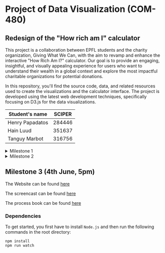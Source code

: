 # Project of Data Visualization (COM-480)

## Redesign of the "How rich am I" calculator 

This project is a collaboration between EPFL students and the charity organization, Giving What We Can, with the aim to revamp and enhance the interactive "How Rich Am I?" calculator. Our goal is to provide an engaging, insightful, and visually appealing experience for users who want to understand their wealth in a global context and explore the most impactful charitable organizations for potential donations.

In this repository, you'll find the source code, data, and related resources used to create the visualizations and the calculator interface. The project is developed using the latest web development techniques, specifically focusing on D3.js for the data visualizations.

| Student's name | SCIPER |
| -------------- | ------ |
| Henry Papadatos| 284446 |
| Hain Luud| 351637|
| Tanguy Marbot| 316756|

<details>
  <summary>Milestone 1</summary>

## Milestone 1 (23rd April, 5pm)

**10% of the final grade**

This is a preliminary milestone to let you set up goals for your final project and assess the feasibility of your ideas.
Please, fill the following sections about your project.

*(max. 2000 characters per section)*

### Problematic

Giving is a long-held tradition; ancestral doctrines have advocated for communal solidarity and benevolence for the needy and suffering through sharing of resources. It is still a pillar of human value and the conditions have changed. Today, with an affluent situation and the interconnectedness of the current world, opportunities to mitigate needs might be too consequential to ignore. However, (1) it can be challenging for people to realize how lucky they are in terms of material wealth, and the disparities with other people around the globe. Additionally, with good intention and awareness of inequalities, (2) the knowledge of the different useful levers, and the impact of one’s donations might not be accessible enough. 

In our project, we are seeking to respond to those issues. (1) Our visualizations will provide a clear overview of one’s relative position in terms of material wealth. Colloquially, one could learn “how rich they are” through computations made from users' input and different visualizations demonstrating, for example, on which percentile of the world population they are in terms of income. Users could see “how rich” they would remain if they donated some amount of money regularly. 
 Those visualizations can be enriched by supplementing additional context, such as geography. (2) Follow-up visualizations show the impact of different donations, e.g. how many lives could be saved by providing funding for insecticide bednets. Additionally, suggested charities can be displayed with brief descriptions and relevant figures, e.g. cost-effectiveness. 
 
The target audience is anyone with an income, in a developed country, motivated to learn about their wealth and the impact they can have.

Note that, the “how rich am I” calculator already exists on the Giving What We Can ( nonprofit promoting effective giving) [website](https://howrichami.givingwhatwecan.org/how-rich-am-i). Their implementation is outdated, we contacted them and they are keen on students remaking the “How Rich Am I?” calculator.


### Dataset

The main data we want to display comes from the paper “[The Future of Worldwide Income Distribution](https://www.piie.com/publications/working-papers/future-worldwide-income-distribution#:~:text=Global%20income%20inequality%20is%20projected,developing%20and%20emerging%2Dmarket%20economies.)” (Tomas Hellebrandt (PIIE) and Paolo Mauro (PIIE)) where they analyze the total distribution of wealth in the world for the years 2003 and 2013, they then project the trend to predict the distribution of wealth in 2035. Below is a figure of this distribution. Note that we have 1400 data points for each of the three curves. Raw data can be found [here](https://www.piie.com/sites/default/files/publications/wp/data/wp15-7.xlsx). 

![Screenshot 2023-04-03 141623](https://user-images.githubusercontent.com/63106608/229517400-9b1fe012-ec1d-4509-9eba-d570ba01667d.jpg)


In order to compare the income of someone living in an arbitrary country, we need data about the exchange rate between currencies (to go back to dollars). And we also need data about the “purchasing power parity” (1 dollar goes further in poorer countries). These 2 datasets come from the [OECD](https://data.oecd.org/conversion/purchasing-power-parities-ppp.htm#indicator-chart) and therefore are good quality. 

To compare the revenue of someone to the median revenue of each country, we need the gross national income per capita of each country. This dataset is also of good quality as the data comes from the [world bank](https://data.worldbank.org/indicator/NY.GNP.PCAP.CD). (To display the map, we need a dataset containing the sketch of the country’s borders.) 

Lastly, as we want to display how much impact one can have through donating, we need information about impactful charities: a brief description of their mission and metrics for success evaluation. There is no standard dataset for that, so we will have to compose it. This is not a problem as we don’t need an overly large repertoire of charities and this information is easily retrievable from sources such as [GiveWell](https://www.givewell.org/charities/top-charities). Their framework to evaluate charities includes the cost-effectiveness of interventions. This information can be integrated with the user’s income to highlight the potential impact of donations, e.g. number of lives saved per year if 10% of the salary is donated. 


### Exploratory Data Analysis

We mostly did not have to do data exploration because we already received them already cleaned and aggregated. 

One thing we did have to do is enrich the TopoJSON file for world map data with a parameter for 3-letter country codes so that it could be integrated with the other datasets. Additionally, there were some countries in the GNI dataset for whom we didn’t have the income data, some were named slightly differently and some territories were missing entirely compared to the TopoJSON file. 

What we will also do at the end of the project is updating the now over 5 years old data that was used for the original How Rich Am I calculator. For the income distribution (see figure above), this involves doing a linear interpolation between the 2013 and 2035 data to have the values for 2023.


### Related work

As mentioned before [Giving What We Can](https://www.givingwhatwecan.org/) (GWWC) has already implemented a "[How Rich am I?](https://howrichami.givingwhatwecan.org/how-rich-am-i)" calculator. They use in total 4-7 visualizations and two interactions for their calculator, highlighting how much you earn compared to the rest of the world, how much good donating a fixed percentage of your earnings, and how rich you'd still be after that.

Another source of inspiration is the Our World in Data page for [global income inequality](https://ourworldindata.org/income-inequality). It shows in many ways the problem of income inequality. They also refer to the World bank dataset.

A third source of inspiration has been the [D3.js](https://d3js.org/) and [Observable](https://observablehq.com/) websites that highlight different methods of data visualization and show how one could make them.

Our approach to improving the GWWC calculator is original because we are using new and arguably better visualizations to convey the scale of income inequality. We also plan on adding more ways for the user to interact with the visuals and showing them also different effective charities to donate to. The charities that we will select are empirically effective and have a large positive impact.
</details>

<details>
  <summary>Milestone 2</summary>
 
## Milestone 2 (7th May, 5pm)

### Goal

The project’s goal is to provide a clear overview of one’s relative position in terms of material wealth to the rest of the world. The user will learn “how rich they are” through computations made from their input and different visualizations. And they will then realize the impact they can have by donating a fraction of their income to effective charities. To convey this, we plan to use 5 visuals: 



* a dynamic scrolling line graph
* a graph of 2 grouped bubbles
* an interactive map of the world, colored using a heatmap
* an interactive bubble plot of various effective charities
* an animated crowd plot

The visuals will be further described and shown in the following paragraphs. 

One constraint we have is that everything has to look as good on a mobile device as on a computer. 

**Please find the initial version of our website [here](https://henrypapadatos.github.io/)**. 

Disclaimer: the website doesn't work properly on firefox so far. And the cache sometimes causes problems, make sure to empty it!

### Project component breakdown

The different visuals themselves form 5 independent components of the project. Additionally, since the user also has to interact with the calculator we need an input form to get some information from the user (country, income,...).
We also need to create a range slider that the user can interact with to control how much of their income they could potentially be donating and what effect that has on the other visuals.  To make the slider we will likely use the [noUiSlider](https://www.npmjs.com/package/nouislider) package.

![Screenshot 2023-05-06 152147](https://user-images.githubusercontent.com/63106608/236626907-934bf3a6-84a7-47bd-a2f0-93879c5f8be4.jpg)


### Dynamic line graph

**Description:** The dynamic line graph will draw out the global wealth distribution and show where exactly the user is located based on their input income. The graph is animated and will slowly fill out, up to the user's income. The idea is to show that at the end of the distribution (where the user probably is), the income grows really quickly. 

**Extra ideas:** When the user moves the donation slider, the X value of the graph will update to the new wealth of the user (= base wealth - donations). 

**Tools we will use:** The “[interactive D3](https://moodle.epfl.ch/pluginfile.php/2321914/mod_resource/content/0/5_2_More_interactive_d3.pdf)” lecture and [these](https://observablehq.com/@d3/line-chart) [two](https://observablehq.com/@mbostock/icelandic-population-by-age-1841-2019) examples from D3. 

<img src="https://user-images.githubusercontent.com/63106608/236626962-137ed0c3-7ac6-45ad-89ea-7d2d5271b9a5.jpg"  width="80%" height="40%">


### Bubble graph

**Description:** The goal of this visualization is to give a sense of the number of people richer and poorer than you. Each dot will represent 20 million people (we’ll have 400 dots in total). When a user interacts with the donation sliders, his wealth changes. Some dots will migrate from one group to the other accordingly. 

**Extra ideas:** If the interaction with the donation slider doesn’t lead to a change of at least 20 million people, a dot will split into a few smaller dots (each small dot will represent a smaller amount of people) and then, some of these small dots will migrate. 

**Tools we will use:** We use a library called d3-force to simulate physics that will enable us to apply defined forces on circles.

<img src="https://user-images.githubusercontent.com/63106608/236626986-8f9fc188-095c-4334-b974-9e6dbd2f55d8.jpg"  width="60%" height="30%">


### World heatmap 

**Description:** The world heatmap will take into account the user’s input yearly salary and will color the world based on how many average incomes the user’s income equals. When hovering the mouse over any country the country name and relevant statistics will be displayed to the user.

**Extra ideas:** When the users hover over the map, the country below the cursor gets a bit bigger. The map could also have a legend to the side that shows the numerical ranges for each color.

**Tools we will use:** The “[map](https://moodle.epfl.ch/pluginfile.php/2389261/mod_resource/content/0/8_1_Maps.pdf)” lecture and the [topojson package](https://www.npmjs.com/package/topojson) with a precompiled topological json file. 

<img src="https://user-images.githubusercontent.com/63106608/236627148-c6b99280-9ba0-4136-87f9-fe91b21ee0b7.png"  width="80%" height="40%">



### Animated crowd plot 

**Description**: The animated crowd plot consists of sequentially created circles in an upside down pyramid shape to convey a crowd of people showing how many people you could save over the course of your life if you donated X% of your income. Each circle is colored randomly to show that people of different ethnicities will benefit. 

**Extra ideas**: Instead of just circles we could use stick-figure SVGs on the sides of the crowd to further establish that this is a crowd of people.

**Tools we use**: This plot got inspiration from the first course homework with D3 where circles are dynamically created and colored. 

![cropped](https://user-images.githubusercontent.com/63106608/236627419-4050461c-5478-4d2a-8597-7029c67b3664.gif)

### Interactive bubble plot of various effective charities

**Description:** The goal of this visualization is to present a few effective charities (found on the [giving what we can](https://www.givingwhatwecan.org/best-charities-to-donate-to-2023) website). Each bubble is a charity and when the user hovers over them, à description appears. The user can also show a subset of the charities based on their cause area.

**Extra ideas:** When selecting one cause-area we can further distinguish the different charities on their intervention technique ( advocacy, medication distribution, …). One could also change the size of the bubbles according to some metric, e.g. room for further funding.

**Tools we use:** We use d3-force like for the bubble graph.

<img src="https://user-images.githubusercontent.com/45995390/236673344-a633ba72-9b7f-4d09-8f8f-92ca0ca4a936.png" width="40%" height="20%">
</details>


## Milestone 3 (4th June, 5pm)
The Website can be found [here](https://henrypapadatos.github.io/)

The screencast can be found [here](https://youtu.be/LN3KXf8yPQ8)

The process book can be found [here](https://github.com/com-480-data-visualization/project-2023-graphing-what-we-can/blob/master/Graphing-What-We-Can_Process_Book.pdf)



### Dependencies
To get started, you first have to install `Node.js` and then run the following commands in the root directory:
```
npm install
npm run watch
```




